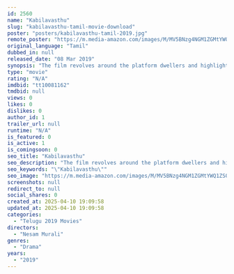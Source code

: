 ```yaml
---
id: 2560
name: "Kabilavasthu"
slug: "kabilavasthu-tamil-movie-download"
poster: "posters/kabilavasthu-tamil-2019.jpg"
remote_poster: "https://m.media-amazon.com/images/M/MV5BNzg4NGM1ZGMtYWQ1ZS00ZDUyLThlYWEtNjlhYzc4NTc2OTY3XkEyXkFqcGdeQXVyMzYxOTQ3MDg@._V1_SX300.jpg"
original_language: "Tamil"
dubbed_in: null
released_date: "08 Mar 2019"
synopsis: "The film revolves around the platform dwellers and highlights their plights and struggles on a daily basis."
type: "movie"
rating: "N/A"
imdbid: "tt10081162"
tmdbid: null
views: 0
likes: 0
dislikes: 0
author_id: 1
trailer_url: null
runtime: "N/A"
is_featured: 0
is_active: 1
is_comingsoon: 0
seo_title: "Kabilavasthu"
seo_description: "The film revolves around the platform dwellers and highlights their plights and struggles on a daily basis."
seo_keywords: "\"Kabilavasthu\""
seo_image: "https://m.media-amazon.com/images/M/MV5BNzg4NGM1ZGMtYWQ1ZS00ZDUyLThlYWEtNjlhYzc4NTc2OTY3XkEyXkFqcGdeQXVyMzYxOTQ3MDg@._V1_SX300.jpg"
screenshots: null
redirect_to: null
social_shares: 0
created_at: 2025-04-10 19:09:58
updated_at: 2025-04-10 19:09:58
categories:
  - "Telugu 2019 Movies"
directors:
  - "Nesam Murali"
genres:
  - "Drama"
years:
  - "2019"
---
```

